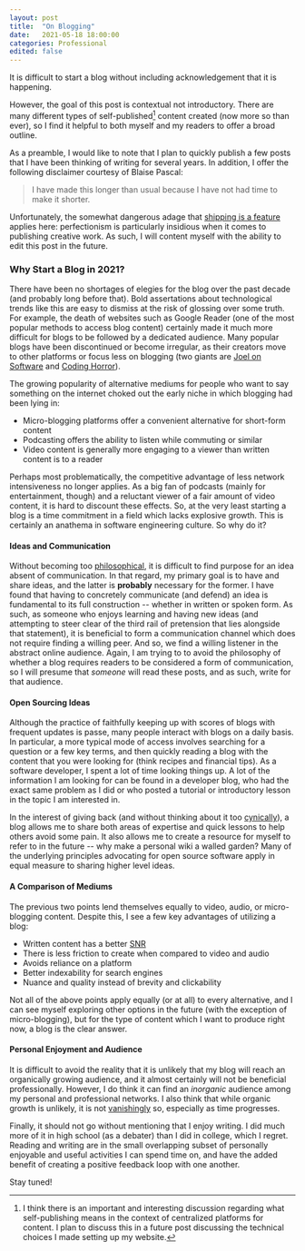 ```yaml
---
layout: post
title:  "On Blogging"
date:   2021-05-18 18:00:00
categories: Professional
edited: false 
---
```



It is difficult to start a blog without including acknowledgement that it is happening. 

However, the goal of this post is contextual not introductory. There are many different types of self-published[^1] content
created (now more so than ever), so I find it helpful to both myself and my readers to offer a broad outline. 

As a preamble, I would like to note that I plan to quickly publish a few posts that I have been thinking of writing for several years.
In addition, I offer the following disclaimer courtesy of Blaise Pascal:
> I have made this longer than usual because I have not had time to make it shorter.

Unfortunately, the somewhat dangerous adage that [shipping is a feature](https://www.joelonsoftware.com/2009/09/23/the-duct-tape-programmer/) applies here:
perfectionism is particularly insidious when it comes to publishing creative work. As such, I will content myself with the ability to edit this post in the future.

### Why Start a Blog in 2021?

There have been no shortages of elegies for the blog over the past decade (and probably long before that).
Bold assertations about technological trends like this are easy to dismiss at the risk of glossing over some truth. 
For example, the death of websites such as Google Reader (one of the most popular methods to access blog content) certainly made it much more difficult 
for blogs to be followed by a dedicated audience.
Many popular blogs have been discontinued or become irregular, as their creators move to other platforms or focus less on blogging (two giants are 
[Joel on Software](https://www.joelonsoftware.com/) and [Coding Horror](https://blog.codinghorror.com/about-me/)).


The growing popularity of alternative mediums for people who want to say something on the internet choked out the early niche in which blogging had been lying in:
  - Micro-blogging platforms offer a convenient alternative for short-form content
  - Podcasting offers the ability to listen while commuting or similar 
  - Video content is generally more engaging to a viewer than written content is to a reader

Perhaps most problematically, the competitive advantage of less network intensiveness no longer applies.
As a big fan of podcasts (mainly for entertainment, though) and a reluctant viewer of a fair amount of video content, it is hard to discount these effects.
So, at the very least starting a blog is a time commitment in a field which lacks explosive growth. This is certainly an anathema in software engineering culture.
So why do it?

#### Ideas and Communication

Without becoming too [philosophical](https://plato.stanford.edu/entries/peirce-semiotics/), it is difficult to find purpose for an idea absent of communication.
In that regard, my primary goal is to have and share ideas, and the latter is **probably** necessary for the former. 
I have found that having to concretely communicate (and defend) an idea is fundamental to its full construction -- whether in written or spoken form.
As such, as someone who enjoys learning and having new ideas (and attempting to steer clear of the third rail of pretension that lies alongside that statement), 
it is beneficial to form a communication channel which does not require finding a willing peer.
And so, we find a willing listener in the abstract online audience. Again, I am trying to to avoid the philosophy of whether a blog requires readers to be considered a form of communication,
so I will presume that *someone* will read these posts, and as such, write for that audience.

#### Open Sourcing Ideas

Although the practice of faithfully keeping up with scores of blogs with frequent updates is passe, many people interact with blogs on a daily basis.
In particular, a more typical mode of access involves searching for a question or a few key terms, and then quickly reading a blog with the content that you were looking for (think recipes and financial tips).
As a software developer, I spent a lot of time looking things up. A lot of the information I am looking for can be found in a developer blog, who had the exact same problem as I did or who posted a tutorial or introductory lesson in the topic I am interested in.

In the interest of giving back (and without thinking about it too [cynically](https://en.wikipedia.org/wiki/Reciprocal_altruism)), a blog allows me to share both areas of expertise
and quick lessons to help others avoid some pain. It also allows me to create a resource for myself to refer to in the future -- why make a personal wiki a walled garden?
Many of the underlying principles advocating for open source software apply in equal measure to sharing higher level ideas.

#### A Comparison of Mediums

The previous two points lend themselves equally to video, audio, or micro-blogging content.
Despite this, I see a few key advantages of utilizing a blog:
- Written content has a better [SNR](https://en.wikipedia.org/wiki/Signal-to-noise_ratio)
- There is less friction to create when compared to video and audio
- Avoids reliance on a platform
- Better indexability for search engines
- Nuance and quality instead of brevity and clickability

Not all of the above points apply equally (or at all) to every alternative, and I can see 
myself exploring other options in the future (with the exception of micro-blogging),
but for the type of content which I want to produce right now, a blog is the clear answer.


#### Personal Enjoyment and Audience

It is difficult to avoid the reality that it is unlikely that my blog will reach an organically growing audience, and it almost certainly will not be beneficial professionally.
However, I do think it can find an *inorganic* audience among my personal and professional networks. I also think that while organic growth is unlikely, it is not 
[vanishingly](https://en.wikipedia.org/wiki/Fat-tailed_distribution) so, especially as time progresses. 

Finally, it should not go without mentioning that I enjoy writing. I did much more of it in high school (as a debater) than I did in college, which I regret.
Reading and writing are in the small overlapping subset of personally enjoyable and useful activities I can spend time on, and have the added benefit of creating a positive feedback loop with one another.

Stay tuned!




[^1]: I think there is an important and interesting discussion regarding what self-publishing means in the context of centralized platforms for content. 
    I plan to discuss this in a future post discussing the technical choices I made setting up my website.
